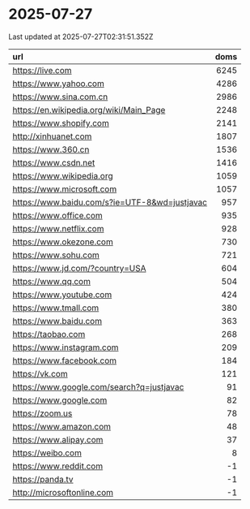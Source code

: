 # 2025-07-27

<!-- BEGIN -->
Last updated at 2025-07-27T02:31:51.352Z

url | doms
:- | -:
https://live.com | 6245
https://www.yahoo.com | 4286
https://www.sina.com.cn | 2986
https://en.wikipedia.org/wiki/Main_Page | 2248
https://www.shopify.com | 2141
http://xinhuanet.com | 1807
https://www.360.cn | 1536
https://www.csdn.net | 1416
https://www.wikipedia.org | 1059
https://www.microsoft.com | 1057
https://www.baidu.com/s?ie=UTF-8&wd=justjavac | 957
https://www.office.com | 935
https://www.netflix.com | 928
https://www.okezone.com | 730
https://www.sohu.com | 721
https://www.jd.com/?country=USA | 604
https://www.qq.com | 504
https://www.youtube.com | 424
https://www.tmall.com | 380
https://www.baidu.com | 363
https://taobao.com | 268
https://www.instagram.com | 209
https://www.facebook.com | 184
https://vk.com | 121
https://www.google.com/search?q=justjavac | 91
https://www.google.com | 82
https://zoom.us | 78
https://www.amazon.com | 48
https://www.alipay.com | 37
https://weibo.com | 8
https://www.reddit.com | -1
https://panda.tv | -1
http://microsoftonline.com | -1
<!-- END -->
